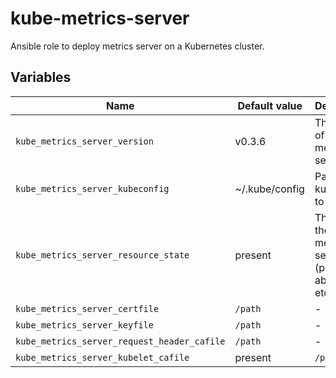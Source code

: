 # kube-metrics-server
Ansible role to deploy metrics server on a Kubernetes cluster.

## Variables

|Name|Default value|Description|
|----|-------------|-----------|
|`kube_metrics_server_version`|v0.3.6|The version of the metrics-server.|
|`kube_metrics_server_kubeconfig`|~/.kube/config|Path to the kubeconfig to use.|
|`kube_metrics_server_resource_state`|present|The state of the metrics-server (present, absent, etc.)|
|`kube_metrics_server_certfile`|`/path`| - |
|`kube_metrics_server_keyfile`|`/path`| - |
|`kube_metrics_server_request_header_cafile`|`/path`| - |
|`kube_metrics_server_kubelet_cafile`|present|`/path`| - |

